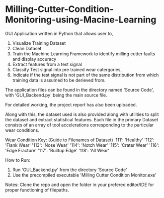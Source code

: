 # Milling-Cutter-Condition-Monitoring-using-Macine-Learning

GUI Application written in Python that allows user to,
1. Visualize Training Dataset
2. Clean Dataset
3. Train the Machine Learning Framework to identify milling cutter faults and display accuracy
4. Extract features from a test signal
5. Classify Test signal into pre trained wear catergories, 
6. Indicate if the test signal is not part of the same distribution from which training data is assumed to be derieved from.

The application files can be found in the directory named 'Source Code', with 'GUI_Backend.py' being the main source file.

For detailed working, the project report has also been uploaded.

Along with this, the dataset used is also provided along with utilities to split the dataset and extract statistical features.
Each file in the primary Dataset consists of an array of tool accelerations corresponding to the particular wear conditions. 

Wear Condition Key: (Guide to Filenames of Dataset)
'111': 'Healthy'
'112': 'Flank Wear'
'113': 'Nose Wear'
'114': 'Notch Wear' 
'115': 'Crater Wear'
'116': 'Edge Fracture'
'117': 'Builtup Edge'
'118': 'All Wear'

How to Run:
1. Run 'GUI_Backend.py' from the directory 'Source Code'
2. Use the precompiled executable 'Milling Cutter Condition Monitor.exe'

Notes:
Clone the repo and open the folder in your prefered editor/IDE for proper functioning of filepaths.
